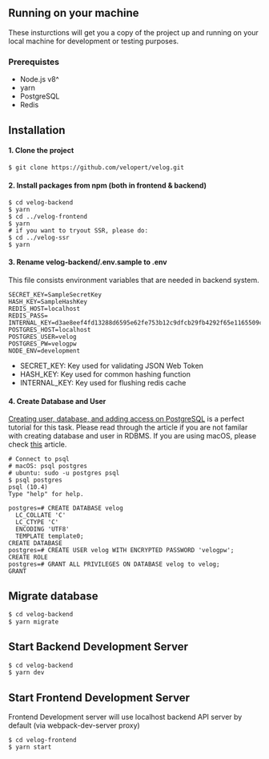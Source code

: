 ## Running on your machine

These insturctions will get you a copy of the project up and running on your local machine for development or testing purposes.

### Prerequistes

- Node.js v8^
- yarn
- PostgreSQL
- Redis

## Installation

#### 1. Clone the project

```bash
$ git clone https://github.com/velopert/velog.git
```

#### 2. Install packages from npm (both in frontend & backend)

```
$ cd velog-backend
$ yarn
$ cd ../velog-frontend
$ yarn
# if you want to tryout SSR, please do:
$ cd ../velog-ssr
$ yarn
```

#### 3. Rename velog-backend/.env.sample to .env

This file consists environment variables that are needed in backend system.

```
SECRET_KEY=SampleSecretKey
HASH_KEY=SampleHashKey
REDIS_HOST=localhost
REDIS_PASS=
INTERNAL_KEY=d3ae8eef4fd13288d6595e62fe753b12c9dfcb29fb4292f65e1165509c0ba6ea
POSTGRES_HOST=localhost
POSTGRES_USER=velog
POSTGRES_PW=velogpw
NODE_ENV=development
```

- SECRET_KEY: Key used for validating JSON Web Token
- HASH_KEY: Key used for common hashing function
- INTERNAL_KEY: Key used for flushing redis cache

#### 4. Create Database and User

[Creating user, database, and adding access on PostgreSQL](https://medium.com/coding-blocks/creating-user-database-and-adding-access-on-postgresql-8bfcd2f4a91e) is a perfect tutorial for this task. Please read through the article if you are not familar with creating database and user in RDBMS. If you are using macOS, please check [this](https://www.codementor.io/engineerapart/getting-started-with-postgresql-on-mac-osx-are8jcopb) article.

```
# Connect to psql
# macOS: psql postgres
# ubuntu: sudo -u postgres psql
$ psql postgres
psql (10.4)
Type "help" for help.

postgres=# CREATE DATABASE velog
  LC_COLLATE 'C'
  LC_CTYPE 'C'
  ENCODING 'UTF8'
  TEMPLATE template0;
CREATE DATABASE
postgres=# CREATE USER velog WITH ENCRYPTED PASSWORD 'velogpw';
CREATE ROLE
postgres=# GRANT ALL PRIVILEGES ON DATABASE velog to velog;
GRANT
```

## Migrate database

```bash
$ cd velog-backend
$ yarn migrate
```

## Start Backend Development Server

```bash
$ cd velog-backend
$ yarn dev
```

## Start Frontend Development Server

Frontend Development server will use localhost backend API server by default (via webpack-dev-server proxy)

```
$ cd velog-frontend
$ yarn start
```
